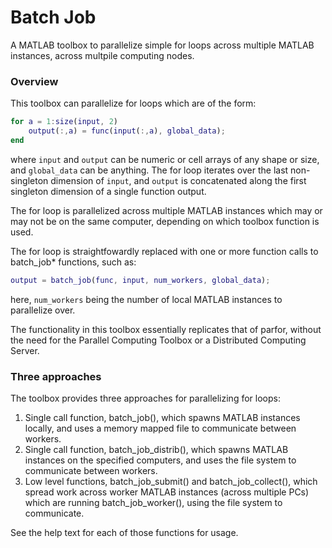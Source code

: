 Batch Job
=========

A MATLAB toolbox to parallelize simple for loops across multiple MATLAB instances, across multpile computing nodes.

### Overview

This toolbox can parallelize for loops which are of the form:
```Matlab
for a = 1:size(input, 2) 
    output(:,a) = func(input(:,a), global_data); 
end
```
where `input` and `output` can be numeric or cell arrays of any shape or size, and `global_data` can be anything. The for loop iterates over the last non-singleton dimension of `input`, and `output` is concatenated along the first singleton dimension of a single function output.

The for loop is parallelized across multiple MATLAB instances which may or may not be on the same computer, depending on which toolbox function is used.

The for loop is straightfowardly replaced with one or more function calls to batch_job* functions, such as:
```Matlab
output = batch_job(func, input, num_workers, global_data);
```
here, `num_workers` being the number of local MATLAB instances to parallelize over.

The functionality in this toolbox essentially replicates that of parfor, without the need for the Parallel Computing Toolbox or a Distributed Computing Server.

### Three approaches

The toolbox provides three approaches for parallelizing for loops:
 1. Single call function, batch_job(), which spawns MATLAB instances locally, and uses a memory mapped file to communicate between workers.
 2. Single call function, batch_job_distrib(), which spawns MATLAB instances on the specified computers, and uses the file system to communicate between workers.
 3. Low level functions, batch_job_submit() and batch_job_collect(), which spread work across worker MATLAB instances (across multiple PCs) which are running batch_job_worker(), using the file system to communicate.

See the help text for each of those functions for usage.
